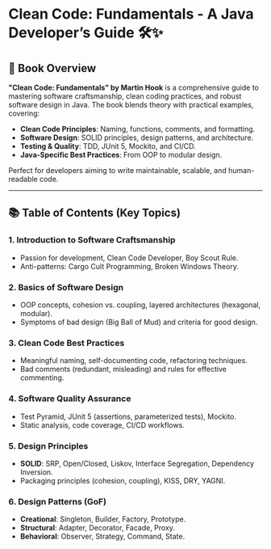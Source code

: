 # Clean Code: Fundamentals - A Java Developer’s Guide 🛠️✨


## 📖 Book Overview  
**"Clean Code: Fundamentals" by Martin Hook** is a comprehensive guide to mastering software craftsmanship, clean coding practices, and robust software design in Java. The book blends theory with practical examples, covering:  

- **Clean Code Principles**: Naming, functions, comments, and formatting.  
- **Software Design**: SOLID principles, design patterns, and architecture.  
- **Testing & Quality**: TDD, JUnit 5, Mockito, and CI/CD.  
- **Java-Specific Best Practices**: From OOP to modular design.  

Perfect for developers aiming to write maintainable, scalable, and human-readable code.  

---

## 📚 Table of Contents (Key Topics)  
### 1. **Introduction to Software Craftsmanship**  
   - Passion for development, Clean Code Developer, Boy Scout Rule.  
   - Anti-patterns: Cargo Cult Programming, Broken Windows Theory.  

### 2. **Basics of Software Design**  
   - OOP concepts, cohesion vs. coupling, layered architectures (hexagonal, modular).  
   - Symptoms of bad design (Big Ball of Mud) and criteria for good design.  

### 3. **Clean Code Best Practices**  
   - Meaningful naming, self-documenting code, refactoring techniques.  
   - Bad comments (redundant, misleading) and rules for effective commenting.  

### 4. **Software Quality Assurance**  
   - Test Pyramid, JUnit 5 (assertions, parameterized tests), Mockito.  
   - Static analysis, code coverage, CI/CD workflows.  

### 5. **Design Principles**  
   - **SOLID**: SRP, Open/Closed, Liskov, Interface Segregation, Dependency Inversion.  
   - Packaging principles (cohesion, coupling), KISS, DRY, YAGNI.  

### 6. **Design Patterns (GoF)**  
   - **Creational**: Singleton, Builder, Factory, Prototype.  
   - **Structural**: Adapter, Decorator, Facade, Proxy.  
   - **Behavioral**: Observer, Strategy, Command, State.  


